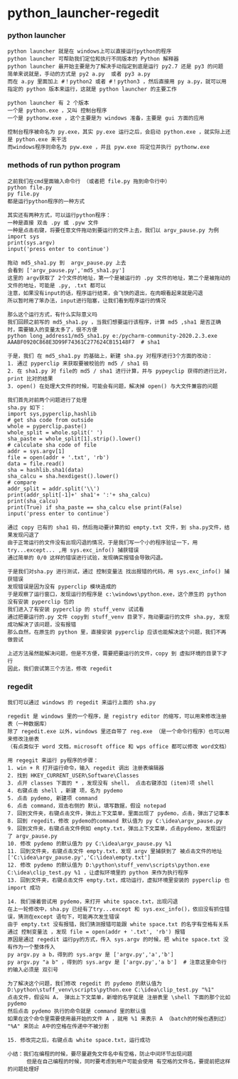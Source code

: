 # python_launcher-regedit

### python launcher

    python launcher 就是在 windows上可以直接运行python的程序
    python launcher 可帮助我们定位和执行不同版本的 Python 解释器
    python launcher 最开始主要是为了解决手动指定到底是运行 py2.7 还是 py3 的问题
    简单来说就是，手动的方式是 py2 a.py  或者 py3 a.py
    而在 a.py 里面加上 #！python2 或者 #！python3 ，然后直接用 py a.py，就可以用指定的 python 版本来运行，这就是 python launcher 的主要工作
    
    python launcher 有 2 个版本
    一个是 python.exe ，又叫 控制台程序
    一个是 pythonw.exe ，这个主要是为 windows 准备，主要是 gui 方面的应用
    
    控制台程序被命名为 py.exe，其实 py.exe 运行之后，会启动 python.exe ，就实际上还是 python.exe 来干活
    而windows程序则命名为 pyw.exe ，并且 pyw.exe 将定位并执行 pythonw.exe    
 
 
### methods of run python program
    
    之前我们在cmd里面输入命令行 （或者把 file.py 拖到命令行中）
    python file.py
    py file.py
    都是运行python程序的一种方式
    
    其实还有两种方式，可以运行python程序：
    一种是直接 双击 .py 或 .pyw 文件
    一种是点击右键，将要任意文件拖动到要运行的文件上去，我们以 argv_pause.py 为例
    import sys
    print(sys.argv)
    input('press enter to continue')
    
    拖动 md5_sha1.py 到  argv_pause.py 上去
    会看到 ['argv_pause.py','md5_sha1.py']
    这里的 argv获取了 2个文件的地址，第一个是被运行的 .py 文件的地址，第二个是被拖动的文件的地址，可能是 .py, .txt 都可以
    注意，如果没有input的话，程序运行结束，会飞快的退出，在肉眼看起来就是闪退
    所以暂时用了笨办法，input进行阻塞，让我们看到程序运行的情况 
 
    那么这个运行方式，有什么实际意义吗
    我们回顾之前写的 md5_sha1.py ，当我们想要运行该程序，计算 md5 ,sha1 是否正确时，需要输入的变量太多了，很不方便
    python long_address1/md5_sha1.py e:/pycharm-community-2020.2.3.exe AAABF0920C868E3D99F74361C277624CB15148F7  # sha1
    
    于是，我们 在 md5_sha1.py 的基础上，新建 sha.py 对程序进行3个方面的改动：
    1. 通过 pyperclip 来获取要被校验的 md5 / sha1 码
    2. 在 sha1.py 对 file的 md5 / sha1 进行计算，并与 pypeyclip 获得的进行比对，print 比对的结果
    3. open() 在处理大文件的时候，可能会有问题，解决掉 open() 与大文件兼容的问题
    
    我们首先对前两个问题进行了处理
    sha.py 如下：
    import sys,pyperclip,hashlib
    # get sha code from outside
    whole = pyperclip.paste()
    whole_split = whole.split(' ')
    sha_paste = whole_split[1].strip().lower()
    # calculate sha code of file
    addr = sys.argv[1]
    file = open(addr + '.txt', 'rb')
    data = file.read()
    sha = hashlib.sha1(data)
    sha_calcu = sha.hexdigest().lower()
    # compare
    addr_split = addr.split('\\')
    print(addr_split[-1]+' sha1'+ ':'+ sha_calcu)
    print(sha_calcu)
    print(True) if sha_paste == sha_calcu else print(False)  
    input('press enter to continue')
    
    通过 copy 已有的 sha1 码，然后拖动要计算的如 empty.txt 文件，到 sha.py文件，结果发现闪退了
    由于正常运行的文件没有出现闪退的情况，于是我们写一个小的程序验证一下，用 try...except... ,用 sys.exc_info() 捕获错误
    通过简单的 0/0 这样的错误进行试验，发现确实报错会导致闪退。
    
    于是我们对sha.py 进行测试，通过 控制变量法 找出报错的代码，用 sys.exc_info() 捕获错误
    发现错误是因为没有 pyperclip 模块造成的
    于是观察了运行窗口，发现运行的程序是 c:\windows\python.exe，这个原生的 python 没有安装 pyperclip 包的
    我们进入了有安装 pyperclip 的 stuff_venv 试试看
    通过把要运行的.py 文件 copy到 stuff_venv 目录下，拖动要运行的文件 sha.py, 发现成功解决了该问题，没有报错
    那么自然，在原生的 python 里，直接安装 pyperclip 应该也能解决这个问题，我们不再做尝试
    
    上述方法虽然能解决问题，但是不方便，需要把要运行的文件，copy 到 虚拟环境的目录下才行
    因此，我们尝试第三个方法，修改 regedit
      

### regedit

    我们可以通过 windows 的 regedit 来运行上面的 sha.py
    
    regedit 是 windows 里的一个程序，是 registry editor 的缩写，可以用来修改注册表（一种数据库） 
    除了 regedit.exe 以外，windows 里还自带了 reg.exe （是一个命令行程序）也可以用来修改注册表
    （有点类似于 word 文档，microsoft office 和 wps office 都可以修改 word文档）    
    
    用 regegit 来运行 py程序的步骤：
    1. win + R 打开运行命令，输入 regedit 调出 注册表编辑器
    2. 找到 HKEY_CURRENT_USER\Software\Classes
    3. 点开 classes 下面的 * ，发现没有 shell， 点击右键添加 (item)项 shell
    4. 右键点击 shell ，新建 项，名为 pydemo
    5. 点击 pydemo, 新建项 command
    6. 点击 command，双击右侧的 默认，填写数据，假设 notepad
    7. 回到文件夹，右键点击文件，弹出上下文菜单，里面出现了 pydemo，点击，弹出了记事本
    8. 回到 regedit，修改 pydemo的command 默认值为 py C:\idea\argv_pause.py
    9. 回到文件夹，右键点击文件例如 empty.txt，弹出上下文菜单，点击pydemo，发现运行了 argv_pause.py
    10. 修改 pydemo 的默认值为 py C:\idea\argv_pause.py %1
    11. 回到文件夹，右键点击文件 empty.txt，发现 argv 里捕获到了 被点击文件的地址 ['C:\idea\argv_pause.py','C:\idea\empty.txt']
    12. 修改 pydemo 的默认值为 D:\python\stuff_venv\scripts\python.exe C:\idea\clip_test.py %1 ，让虚拟环境里的 python 来作为执行程序
    13. 回到文件夹，右键点击文件 empty.txt，成功运行，虚拟环境里安装的 pyperclip 也 import 成功
    
    14. 我们接着尝试用 pydemo，来打开 white space.txt，出现闪退
    在上一轮修改中，sha.py 已经有了try...except 和 sys.exc_info()，依旧没有抓住错误，猜测在except 语句下，可能再次发生错误
    由于 empty.txt 没有报错，我们猜测报错可能跟 white space.txt 的名字有空格有关系
    通过 控制变量法 ，发现 file = open(addr + '.txt', 'rb') 报错
    原因是通过 regedit 运行py的方式，传入 sys.argv 的时候，把 white space.txt 没有作为一个整体传入
    py argv.py a b，得到的 sys.argv 是 ['argv.py','a','b']
    py argv.py "a b" ，得到的 sys.argv 是 ['argv.py','a b']  # 注意这里命令行的输入必须是 双引号
    
    为了解决这个问题，我们修改 regedit 的 pydemo 的默认值为 D:\python\stuff_venv\scripts\python.exe C:\idea\clip_test.py "%1"        
    点击文件，假设叫 A， 弹出上下文菜单，新增的名字就是 注册表里 \shell 下面的那个比如 pydemo
    然后点击 pydemo 执行的命令就是 command 里的默认值
    如果在这个命令里需要使用最开始的文件 A ，就用 %1 来表示 A （batch的时候也遇到过）
    "%A" 来防止 A中的空格在传递中不被分割
    
    15. 修改完之后，右键点击 white space.txt，运行成功
    
    小结：我们在编程的时候，要尽量避免文件名中有空格，防止中间环节出现问题
          但是在自己编程的时候，同时要考虑到用户可能会使用 有空格的文件名，要提前把这样的问题处理好
    
    
    
    
    
    
    
    
    
    
    
    
